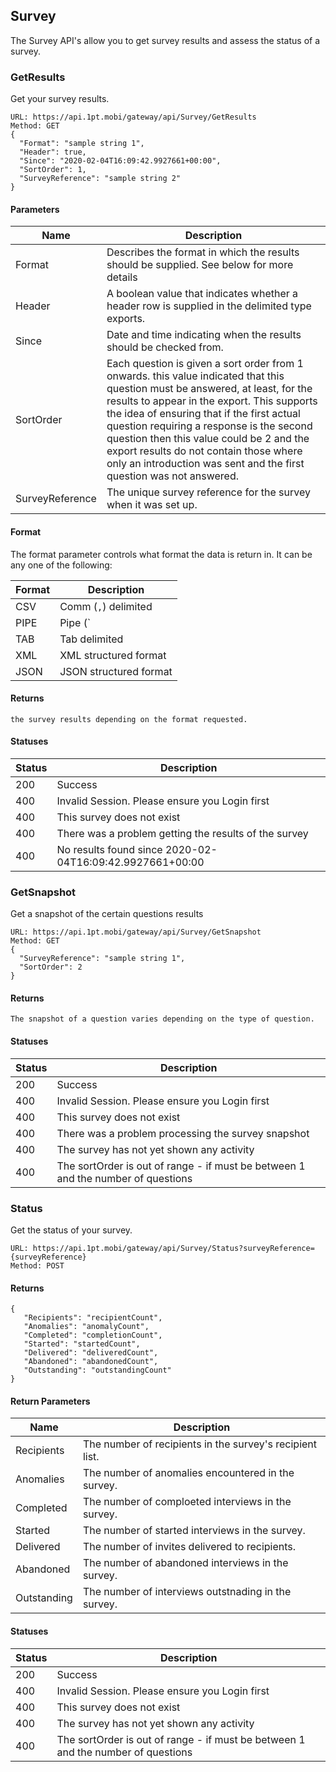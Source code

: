## Survey
The Survey API's allow you to get survey results and assess the status of a survey.

### GetResults
Get your survey results.
```
URL: https://api.1pt.mobi/gateway/api/Survey/GetResults
Method: GET
{
  "Format": "sample string 1",
  "Header": true,
  "Since": "2020-02-04T16:09:42.9927661+00:00",
  "SortOrder": 1,
  "SurveyReference": "sample string 2"
}
```
#### Parameters
Name | Description
---- | -----------
Format | Describes the format in which the results should be supplied. See below for more details
Header | A boolean value that indicates whether a header row is supplied in the delimited type exports.
Since | Date and time indicating when the results should be checked from.
SortOrder | Each question is given a sort order from 1 onwards. this value indicated that this question must be answered, at least, for the results to appear in the export. This supports the idea of ensuring that if the first actual question requiring a response is the second question then this value could be 2 and the export results do not contain those where only an introduction was sent and the first question was not answered.
SurveyReference | The unique survey reference for the survey when it was set up.

#### Format
The format parameter controls what format the data is return in. It can be any one of the following:

Format | Description
------ | -----------
CSV | Comm (`,`) delimited
PIPE | Pipe (`|`) delimited
TAB | Tab delimited
XML | XML structured format
JSON | JSON structured format

#### Returns
```
the survey results depending on the format requested.
```
#### Statuses
Status | Description
------ | -----------
200 | Success
400 | Invalid Session. Please ensure you Login first
400 | This survey does not exist
400 | There was a problem getting the results of the survey
400 | No results found since 2020-02-04T16:09:42.9927661+00:00

### GetSnapshot
Get a snapshot of the certain questions results
```
URL: https://api.1pt.mobi/gateway/api/Survey/GetSnapshot
Method: GET
{
  "SurveyReference": "sample string 1",
  "SortOrder": 2
}
```
#### Returns
```
The snapshot of a question varies depending on the type of question.
```
#### Statuses
Status | Description
------ | -----------
200 | Success
400 | Invalid Session. Please ensure you Login first
400 | This survey does not exist
400 | There was a problem processing the survey snapshot
400 | The survey has not yet shown any activity
400 | The sortOrder is out of range - if must be between 1 and the number of questions

### Status
Get the status of your survey.
```
URL: https://api.1pt.mobi/gateway/api/Survey/Status?surveyReference={surveyReference}
Method: POST
```
#### Returns
```
{
   "Recipients": "recipientCount",
   "Anomalies": "anomalyCount",
   "Completed": "completionCount",
   "Started": "startedCount",
   "Delivered": "deliveredCount",
   "Abandoned": "abandonedCount",
   "Outstanding": "outstandingCount"
}
```
#### Return Parameters
Name | Description
---- | -----------
Recipients | The number of recipients in the survey's recipient list.
Anomalies | The number of anomalies encountered in the survey.
Completed | The number of comploeted interviews in the survey.
Started | The number of started interviews in the survey.
Delivered | The number of invites delivered to recipients.
Abandoned | The number of abandoned interviews in the survey.
Outstanding | The number of interviews outstnading in the survey.

#### Statuses
Status | Description
------ | -----------
200 | Success
400 | Invalid Session. Please ensure you Login first
400 | This survey does not exist
400 | The survey has not yet shown any activity
400 | The sortOrder is out of range - if must be between 1 and the number of questions


